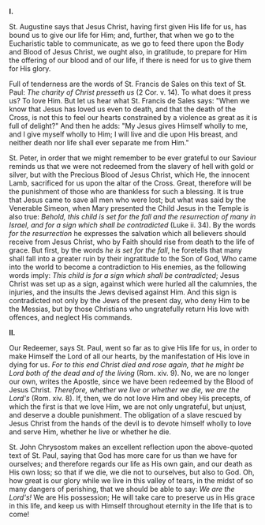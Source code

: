 
**I\.**

St. Augustine says that Jesus Christ, having first given His life for us, has bound us to give our life for Him; and, further, that when we go to the Eucharistic table to communicate, as we go to feed there upon the Body and Blood of Jesus Christ, we ought also, in gratitude, to prepare for Him the offering of our blood and of our life, if there is need for us to give them for His glory.

Full of tenderness are the words of St. Francis de Sales on this text of St. Paul: *The charity of Christ presseth us* (2 Cor. v. 14). To what does it press us? To love Him. But let us hear what St. Francis de Sales says: \"When we know that Jesus has loved us even to death, and that the death of the Cross, is not this to feel our hearts constrained by a violence as great as it is full of delight?\" And then he adds: \"My Jesus gives Himself wholly to me, and I give myself wholly to Him; I will live and die upon His breast, and neither death nor life shall ever separate me from Him.\"

St. Peter, in order that we might remember to be ever grateful to our Saviour reminds us that we were not redeemed from the slavery of hell with gold or silver, but with the Precious Blood of Jesus Christ, which He, the innocent Lamb, sacrificed for us upon the altar of the Cross. Great, therefore will be the punishment of those who are thankless for such a blessing. It is true that Jesus came to save all men who were lost; but what was said by the Venerable Simeon, when Mary presented the Child Jesus in the Temple is also true: *Behold, this child is set for the fall and the resurrection of many in Israel, and for a sign which shall be contradicted* (Luke ii. 34). By the words *for the resurrection* he expresses the salvation which all believers should receive from Jesus Christ, who by Faith should rise from death to the life of grace. But first, by the words *he is set for the fall*, he foretells that many shall fall into a greater ruin by their ingratitude to the Son of God, Who came into the world to become a contradiction to His enemies, as the following words imply: *This child is for a sign which shall be contradicted*; Jesus Christ was set up as a sign, against which were hurled all the calumnies, the injuries, and the insults the Jews devised against Him. And this sign is contradicted not only by the Jews of the present day, who deny Him to be the Messias, but by those Christians who ungratefully return His love with offences, and neglect His commands.

**II\.**

Our Redeemer, says St. Paul, went so far as to give His life for us, in order to make Himself the Lord of all our hearts, by the manifestation of His love in dying for us. *For to this end Christ died and rose again, that he might be Lord both of the dead and of the living* (Rom. xiv. 9). No, we are no longer our own, writes the Apostle, since we have been redeemed by the Blood of Jesus Christ. *Therefore, whether we live or whether we die, we are the Lord\'s* (Rom. xiv. 8). If, then, we do not love Him and obey His precepts, of which the first is that we love Him, we are not only ungrateful, but unjust, and deserve a double punishment. The obligation of a slave rescued by Jesus Christ from the hands of the devil is to devote himself wholly to love and serve Him, whether he live or whether he die.

St. John Chrysostom makes an excellent reflection upon the above-quoted text of St. Paul, saying that God has more care for us than we have for ourselves; and therefore regards our life as His own gain, and our death as His own loss; so that if we die, we die not to ourselves, but also to God. Oh, how great is our glory while we live in this valley of tears, in the midst of so many dangers of perishing, that we should be able to say: *We are the Lord\'s!* We are His possession; He will take care to preserve us in His grace in this life, and keep us with Himself throughout eternity in the life that is to come!

